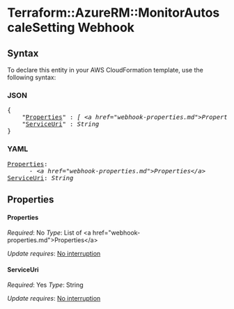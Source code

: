 # Terraform::AzureRM::MonitorAutoscaleSetting Webhook

## Syntax

To declare this entity in your AWS CloudFormation template, use the following syntax:

### JSON

<pre>
{
    "<a href="#properties" title="Properties">Properties</a>" : <i>[ &lt;a href=&#34;webhook-properties.md&#34;&gt;Properties&lt;/a&gt;, ... ]</i>,
    "<a href="#serviceuri" title="ServiceUri">ServiceUri</a>" : <i>String</i>
}
</pre>

### YAML

<pre>
<a href="#properties" title="Properties">Properties</a>: <i>
      - &lt;a href=&#34;webhook-properties.md&#34;&gt;Properties&lt;/a&gt;</i>
<a href="#serviceuri" title="ServiceUri">ServiceUri</a>: <i>String</i>
</pre>

## Properties

#### Properties

_Required_: No
_Type_: List of &lt;a href=&#34;webhook-properties.md&#34;&gt;Properties&lt;/a&gt;

_Update requires_: [No interruption](https://docs.aws.amazon.com/AWSCloudFormation/latest/UserGuide/using-cfn-updating-stacks-update-behaviors.html#update-no-interrupt)

#### ServiceUri

_Required_: Yes
_Type_: String

_Update requires_: [No interruption](https://docs.aws.amazon.com/AWSCloudFormation/latest/UserGuide/using-cfn-updating-stacks-update-behaviors.html#update-no-interrupt)

